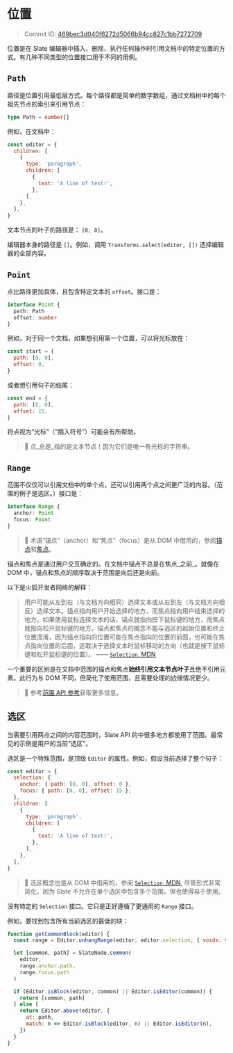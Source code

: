 # 位置

> Commit ID: [469bec3d040f6272d5066b94cc827c1bb7272709](https://github.com/ianstormtaylor/slate/blob/main/docs/concepts/03-locations.md)

位置是在 Slate 编辑器中插入、删除、执行任何操作时引用文档中的特定位置的方式。有几种不同类型的位置接口用于不同的用例。

## `Path`

路径是位置引用最低层方式。每个路径都是简单的数字数组，通过文档树中的每个祖先节点的索引来引用节点：

```typescript
type Path = number[]
```

例如，在文档中：

```javascript
const editor = {
  children: [
    {
      type: 'paragraph',
      children: [
        {
          text: 'A line of text!',
        },
      ],
    },
  ],
}
```

文本节点的叶子的路径是： `[0, 0]`。

编辑器本身的路径是 `[]`。例如，调用 `Transforms.select(editor, [])` 选择编辑器的全部内容。

## `Point`

点比路径更加具体，且包含特定文本的 `offset`。接口是：

```typescript
interface Point {
  path: Path
  offset: number
}
```

例如，对于同一个文档，如果想引用第一个位置，可以将光标放在：

```javascript
const start = {
  path: [0, 0],
  offset: 0,
}
```

或者想引用句子的结尾：

```javascript
const end = {
  path: [0, 0],
  offset: 15,
}
```

将点视为“光标”（“插入符号”）可能会有所帮助。

> 🤖 点_总是_指的是文本节点！因为它们是唯一有光标的字符串。

## `Range`

范围不仅仅可以引用文档中的单个点，还可以引用两个点之间更广泛的内容。（范围的例子是选区。）接口是：

```typescript
interface Range {
  anchor: Point
  focus: Point
}
```

> 🤖 术语“锚点”（anchor）和“焦点”（focus）是从 DOM 中借用的，参阅[锚点](https://developer.mozilla.org/en-US/docs/Web/API/Selection/anchorNode)和[焦点](https://developer.mozilla.org/en-US/docs/Web/API/Selection/focusNode)。

锚点和焦点是通过用户交互确定的。在文档中锚点不总是在焦点_之前_。就像在 DOM 中，锚点和焦点的顺序取决于范围是向后还是向前。

以下是火狐开发者网络的解释：

> 用户可能从左到右（与文档方向相同）选择文本或从右到左（与文档方向相反）选择文本。锚点指向用户开始选择的地方，而焦点指向用户结束选择的地方。如果使用鼠标选择文本的话，锚点就指向按下鼠标键的地方，而焦点就指向松开鼠标键的地方。锚点和焦点的概念不能与选区的起始位置和终止位置混淆，因为锚点指向的位置可能在焦点指向的位置的前面，也可能在焦点指向位置的后面，这取决于选择文本时鼠标移动的方向（也就是按下鼠标键和松开鼠标键的位置）。 —— [`Selection`, MDN](https://developer.mozilla.org/en-US/docs/Web/API/Selection)

一个重要的区别是在文档中范围的锚点和焦点**始终引用文本节点叶子**且绝不引用元素。此行为与 DOM 不同，但简化了使用范围，且需要处理的边缘情况更少。

> 🤖 参考[范围 API 参考](../api/locations/range.md)获取更多信息。

## 选区

当需要引用两点之间的内容范围时，Slate API 的中很多地方都使用了范围。最常见的示例是用户的当前“选区”。

选区是一个特殊范围，是顶级 `Editor` 的属性。例如，假设当前选择了整个句子：

```javascript
const editor = {
  selection: {
    anchor: { path: [0, 0], offset: 0 },
    focus: { path: [0, 0], offset: 15 },
  },
  children: [
    {
      type: 'paragraph',
      children: [
        {
          text: 'A line of text!',
        },
      ],
    },
  ],
}
```

> 🤖 选区概念也是从 DOM 中借用的，参阅 [`Selection`, MDN](https://developer.mozilla.org/en-US/docs/Web/API/Selection), 尽管形式非常简化，因为 Slate 不允许在单个选区中包含多个范围，但也使得易于使用。

没有特定的 `Selection` 接口。它只是正好遵循了更通用的 `Range` 接口。

例如，要找到包含所有当前选区的最低的块：

```javascript
function getCommonBlock(editor) {
  const range = Editor.unhangRange(editor, editor.selection, { voids: true })

  let [common, path] = SlateNode.common(
    editor,
    range.anchor.path,
    range.focus.path
  )

  if (Editor.isBlock(editor, common) || Editor.isEditor(common)) {
    return [common, path]
  } else {
    return Editor.above(editor, {
      at: path,
      match: n => Editor.isBlock(editor, n) || Editor.isEditor(n),
    })
  }
}
```

